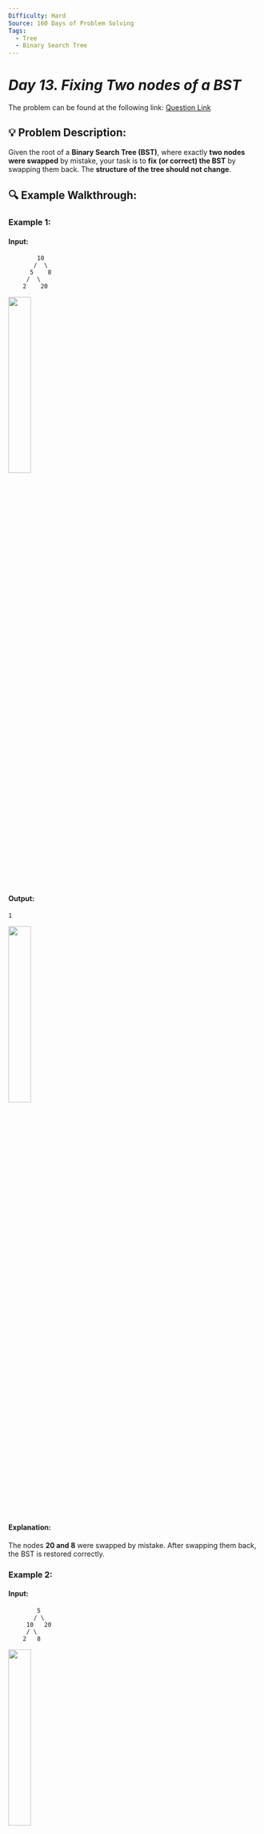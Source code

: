 ```yaml
---
Difficulty: Hard
Source: 160 Days of Problem Solving
Tags:
  - Tree
  - Binary Search Tree
---
```


#  _Day 13. Fixing Two nodes of a BST_ 

The problem can be found at the following link: [Question Link](https://www.geeksforgeeks.org/batch/gfg-160-problems/track/tree-gfg-160/problem/fixed-two-nodes-of-a-bst)

## 💡 **Problem Description:**

Given the root of a **Binary Search Tree (BST)**, where exactly **two nodes were swapped** by mistake, your task is to **fix (or correct) the BST** by swapping them back. The **structure of the tree should not change**.

## 🔍 **Example Walkthrough:**

### **Example 1:**

#### **Input:**

```
        10
       /  \
      5    8
     /  \
    2    20
```

<img src="https://github.com/user-attachments/assets/b3a4854c-a13c-49a4-89ec-f21dd98fbade" width="30%">

#### **Output:**

```
1
```

<img src="https://github.com/user-attachments/assets/eec53814-0d5d-4047-b24c-f4be44041eb7" width="30%">

#### **Explanation:**

The nodes **20 and 8** were swapped by mistake. After swapping them back, the BST is restored correctly.

### **Example 2:**

#### **Input:**

```
        5
       / \
     10   20
     / \
    2   8
```

<img src="https://github.com/user-attachments/assets/de261078-d5c2-4412-ae17-8afb5cf71937" width="30%">

#### **Output:**

```
1
```

<img src="https://github.com/user-attachments/assets/6f588971-07ab-4702-8e1b-4756ba0123a4" width="30%">

#### **Explanation:**

The nodes **10 and 5** were swapped by mistake. After swapping them back, the BST is restored correctly.

### **Constraints:**

- $\(1 \leq \text{Number of Nodes} \leq 10^3\)$

## 🎯 **My Approach:**

### **Optimized Inorder Traversal (`O(N)` Time, `O(H)` Space)**

1. **Use an inorder traversal** to detect swapped nodes in the BST.
2. **Identify the two misplaced nodes:**
   - If a node appears **larger than the next node**, it's incorrectly placed.
   - Track the **first misplaced node** and the **second misplaced node**.
3. **Swap the values of the two misplaced nodes** to restore the BST.

### **Algorithm Steps:**

1. **Perform an inorder traversal** to find the two misplaced nodes.
2. If the first misplaced node is found, store it in `first`.
3. If a second misplaced node is found later, store it in `last`.
4. If there's no second misplaced node, use the `middle` node instead.
5. **Swap the values** of the two misplaced nodes.

## 🕒 **Time and Auxiliary Space Complexity**

- **Expected Time Complexity:** `O(N)`, since we traverse each node once.
- **Expected Auxiliary Space Complexity:** `O(H)`, due to the recursion stack in the inorder traversal.

## 📝 **Solution Code**

## Code (Java)

```java
class Solution {
    Node first, middle, last, prev;

    void inorder(Node root) {
        if (root == null) return;
        inorder(root.left);
        if (prev != null && root.data < prev.data) {
            if (first == null) {
                first = prev;
                middle = root;
            } else {
                last = root;
            }
        }
        prev = root;
        inorder(root.right);
    }

    void correctBST(Node root) {
        first = middle = last = prev = null;
        inorder(root);
        int temp = first.data;
        first.data = (last != null) ? last.data : middle.data;
        if (last != null) last.data = temp;
        else middle.data = temp;
    }
}
```

## 🎯 **Contribution and Support:**

For discussions, questions, or doubts related to this solution, feel free to connect on LinkedIn: [Any Questions](https://www.linkedin.com/in/sanjana-yadav007). Let’s make this learning journey more collaborative!

⭐ If you find this helpful, please give this repository a star! ⭐

---
